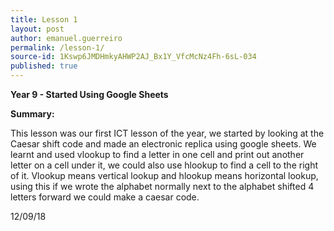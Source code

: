 ```yaml
---
title: Lesson 1
layout: post
author: emanuel.guerreiro
permalink: /lesson-1/
source-id: 1Kswp6JMDHmkyAHWP2AJ_Bx1Y_VfcMcNz4Fh-6sL-034
published: true
---
```

**Year 9 - Started Using Google Sheets**

**Summary:**

This lesson was our first ICT lesson of the year, we started by looking at the Caesar shift code and made an electronic replica using google sheets. We learnt and used vlookup to find a letter in one cell and print out another letter on a cell under it, we could also use hlookup to find a cell to the right of it. Vlookup means vertical lookup and hlookup means horizontal lookup, using this if we wrote the alphabet normally next to the alphabet shifted 4 letters forward we could make a caesar code.

12/09/18

